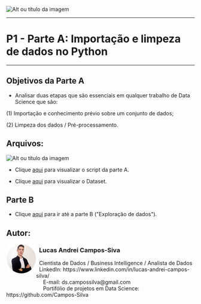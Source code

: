 
![Alt ou título da imagem](https://raw.githubusercontent.com/Campos-Silva/Projeto_01_Parte_A_Importacao-e-limpeza-de-dados-no-Python/main/imagem_de_apresentacao_v_2.png)

________________________________________________________________________________________________________________________________________________

# P1 - Parte A: Importação e limpeza de dados no Python

________________________________________________________________________________________________________________________________________________


## Objetivos da Parte A

- Analisar duas etapas que são essenciais em qualquer trabalho de Data Science que são:
 
(1) Importação e conhecimento prévio sobre um conjunto de dados;

(2) Limpeza dos dados / Pré-processamento.

## Arquivos:

![Alt ou título da imagem](https://github.com/Campos-Silva/Projeto_01_Parte_A_Importacao-e-limpeza-de-dados-no-Python/blob/main/icones_v_1.png)

- Clique [aqui](https://github.com/Campos-Silva/Projeto_01_Parte_A_Importacao-e-limpeza-de-dados-no-Python/blob/main/projeto_1_parte_a.ipynb) para visualizar o script da parte A.

- Clique [aqui](https://github.com/Campos-Silva/Projeto-01-Importacao-e-limpeza-de-dados-no-Python/blob/main/Car%20details%20v3.csv) para visualizar o Dataset.

## Parte B

- Clique [aqui](https://github.com/Campos-Silva/Projeto_01_Parte_B_Exploracao_de_dados_no_Python) para ir até a parte B ("Exploração de dados").

## Autor:

<img  src="https://raw.githubusercontent.com/Campos-Silva/Campos-Silva/main/perfil_lucas_andrei_campos_silva.png" width="80" alt="cognitiveclass.ai logo" align="left" /> 

### &nbsp;&nbsp;Lucas Andrei Campos-Siva

<p>
&nbsp;&nbsp;Cientista de Dados / Business Intelligence / Analista de Dados<br/>
&nbsp;&nbsp;LinkedIn: https://www.linkedin.com/in/lucas-andrei-campos-silva/<br/>
&nbsp;&nbsp;&nbsp;&nbsp;&nbsp;&nbsp;&nbsp;&nbsp;&nbsp;&nbsp;&nbsp;&nbsp;&nbsp;&nbsp;&nbsp;&nbsp;&nbsp;&nbsp;&nbsp;&nbsp;&nbsp;&nbsp;&nbsp;&nbsp;&nbsp;E-mail: ds.campossilva@gmail.com<br/>
&nbsp;&nbsp;&nbsp;&nbsp;&nbsp;&nbsp;&nbsp;&nbsp;&nbsp;&nbsp;&nbsp;&nbsp;&nbsp;&nbsp;&nbsp;&nbsp;&nbsp;&nbsp;&nbsp;&nbsp;&nbsp;&nbsp;&nbsp;&nbsp;&nbsp;Portifólio de projetos em Data Science: https://github.com/Campos-Silva
</p>
